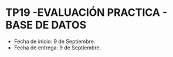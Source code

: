 # TP19 -EVALUACIÓN PRACTICA - BASE DE DATOS
- Fecha de inicio:  9 de Septiembre.
- Fecha de entrega:  9 de Septiembre.
